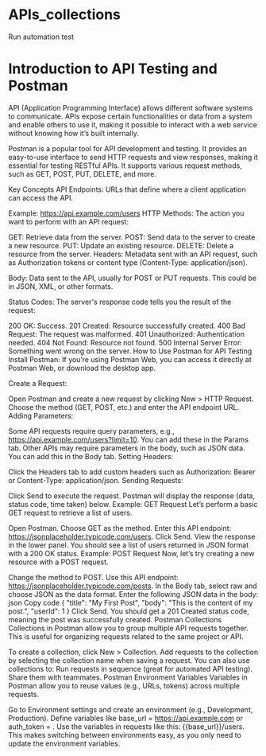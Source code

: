 # APIs_collections
Run automation test 


# Introduction to API Testing and Postman

API (Application Programming Interface) allows different software systems to communicate. APIs expose certain functionalities or data from a system and enable others to use it, making it possible to interact with a web service without knowing how it’s built internally.

Postman is a popular tool for API development and testing. It provides an easy-to-use interface to send HTTP requests and view responses, making it essential for testing RESTful APIs. It supports various request methods, such as GET, POST, PUT, DELETE, and more.

Key Concepts
API Endpoints: URLs that define where a client application can access the API.

Example: https://api.example.com/users
HTTP Methods: The action you want to perform with an API request:

GET: Retrieve data from the server.
POST: Send data to the server to create a new resource.
PUT: Update an existing resource.
DELETE: Delete a resource from the server.
Headers: Metadata sent with an API request, such as Authorization tokens or content type (Content-Type: application/json).

Body: Data sent to the API, usually for POST or PUT requests. This could be in JSON, XML, or other formats.

Status Codes: The server's response code tells you the result of the request:

200 OK: Success.
201 Created: Resource successfully created.
400 Bad Request: The request was malformed.
401 Unauthorized: Authentication needed.
404 Not Found: Resource not found.
500 Internal Server Error: Something went wrong on the server.
How to Use Postman for API Testing
Install Postman: If you’re using Postman Web, you can access it directly at Postman Web, or download the desktop app.

Create a Request:

Open Postman and create a new request by clicking New > HTTP Request.
Choose the method (GET, POST, etc.) and enter the API endpoint URL.
Adding Parameters:

Some API requests require query parameters, e.g., https://api.example.com/users?limit=10. You can add these in the Params tab.
Other APIs may require parameters in the body, such as JSON data. You can add this in the Body tab.
Setting Headers:

Click the Headers tab to add custom headers such as Authorization: Bearer <token> or Content-Type: application/json.
Sending Requests:

Click Send to execute the request. Postman will display the response (data, status code, time taken) below.
Example: GET Request
Let’s perform a basic GET request to retrieve a list of users.

Open Postman.
Choose GET as the method.
Enter this API endpoint: https://jsonplaceholder.typicode.com/users.
Click Send.
View the response in the lower panel. You should see a list of users returned in JSON format with a 200 OK status.
Example: POST Request
Now, let’s try creating a new resource with a POST request.

Change the method to POST.
Use this API endpoint: https://jsonplaceholder.typicode.com/posts.
In the Body tab, select raw and choose JSON as the data format.
Enter the following JSON data in the body:
json
Copy code
{
    "title": "My First Post",
    "body": "This is the content of my post.",
    "userId": 1
}
Click Send.
You should get a 201 Created status code, meaning the post was successfully created.
Postman Collections
Collections in Postman allow you to group multiple API requests together. This is useful for organizing requests related to the same project or API.

To create a collection, click New > Collection.
Add requests to the collection by selecting the collection name when saving a request.
You can also use collections to:
Run requests in sequence (great for automated API testing).
Share them with teammates.
Postman Environment Variables
Variables in Postman allow you to reuse values (e.g., URLs, tokens) across multiple requests.

Go to Environment settings and create an environment (e.g., Development, Production).
Define variables like base_url = https://api.example.com or auth_token = <token>.
Use the variables in requests like this: {{base_url}}/users.
This makes switching between environments easy, as you only need to update the environment variables.
